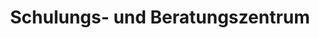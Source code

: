 ---
title: "Schulungs- und Beratungszentrum"
url: /koenigs-wusterhausen/schulungs-und-beratungszentrum/
shop: Kiosk
---